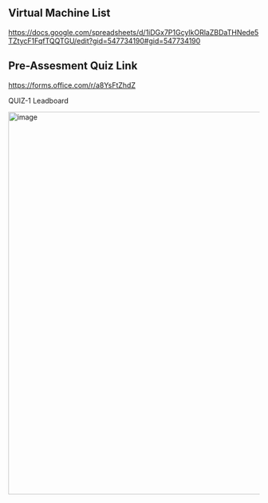 ## Virtual Machine List

https://docs.google.com/spreadsheets/d/1iDGx7P1GcyIkORlaZBDaTHNede5TZtycF1FqfTQQTGU/edit?gid=547734190#gid=547734190

## Pre-Assesment Quiz Link

https://forms.office.com/r/a8YsFtZhdZ

QUIZ-1 Leadboard

<img width="1366" height="768" alt="image" src="https://github.com/user-attachments/assets/273442ba-44ad-4b33-9211-eff78d4a8965" />

